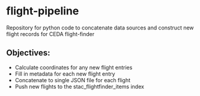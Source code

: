 # flight-pipeline
Repository for python code to concatenate data sources and construct new flight records for CEDA flight-finder

## Objectives:
 - Calculate coordinates for any new flight entries
 - Fill in metadata for each new flight entry
 - Concatenate to single JSON file for each flight
 - Push new flights to the stac_flightfinder_items index